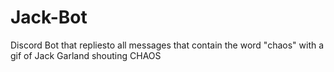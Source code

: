 # Jack-Bot
Discord Bot that repliesto all messages that contain the word "chaos" with a gif of Jack Garland shouting CHAOS
